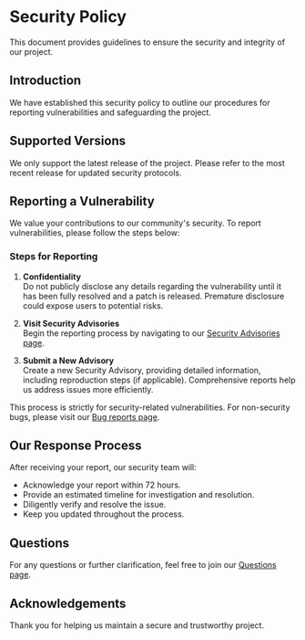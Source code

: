 # Security Policy

This document provides guidelines to ensure the security and integrity of our project.

## Introduction

We have established this security policy to outline our procedures for reporting vulnerabilities and safeguarding the project.

## Supported Versions

We only support the latest release of the project. Please refer to the most recent release for updated security protocols.

## Reporting a Vulnerability

We value your contributions to our community's security. To report vulnerabilities, please follow the steps below:

### Steps for Reporting

1. **Confidentiality**  
Do not publicly disclose any details regarding the vulnerability until it has been fully resolved and a patch is released. Premature disclosure could expose users to potential risks.

2. **Visit Security Advisories**  
Begin the reporting process by navigating to our [Security Advisories page][security-advisories-page].

3. **Submit a New Advisory**  
Create a new Security Advisory, providing detailed information, including reproduction steps (if applicable). Comprehensive reports help us address issues more efficiently.

This process is strictly for security-related vulnerabilities. For non-security bugs, please visit our [Bug reports page][bug-reports-page].

## Our Response Process

After receiving your report, our security team will:

- Acknowledge your report within 72 hours.
- Provide an estimated timeline for investigation and resolution.
- Diligently verify and resolve the issue.
- Keep you updated throughout the process.

## Questions

For any questions or further clarification, feel free to join our [Questions page][questions-page].

## Acknowledgements

Thank you for helping us maintain a secure and trustworthy project.

[bug-reports-page]: https://github.com/ShohtaKouchi/general-template/discussions/categories/bug-reports
[questions-page]: https://github.com/ShohtaKouchi/general-template/discussions/categories/questions
[security-advisories-page]: https://github.com/ShohtaKouchi/general-template/security/advisories/
